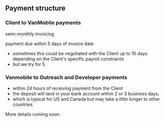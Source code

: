 
## Payment structure


### Client to VanMobile payments

semi-monthly invoicing

payment due within 5 days of invoice date
- sometimes this could be negotiated with the Client up to 10 days depending on the Client's specific payroll constraints
- but we try for 5.



### Vanmobile to Outreach and Developer payments
- within 24 hours of receiving payment from the Client
- the deposit will land in your bank account within 2 or 3 business days;
- which is typical for US and Canada but may take a little longer to other countries.



More details coming soon.